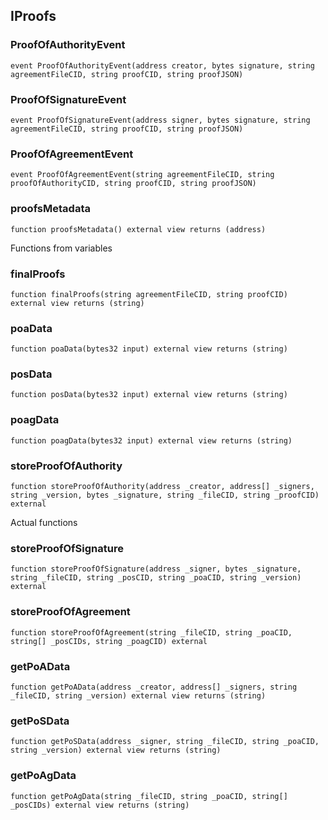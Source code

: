 ## IProofs

### ProofOfAuthorityEvent

```solidity
event ProofOfAuthorityEvent(address creator, bytes signature, string agreementFileCID, string proofCID, string proofJSON)
```

### ProofOfSignatureEvent

```solidity
event ProofOfSignatureEvent(address signer, bytes signature, string agreementFileCID, string proofCID, string proofJSON)
```

### ProofOfAgreementEvent

```solidity
event ProofOfAgreementEvent(string agreementFileCID, string proofOfAuthorityCID, string proofCID, string proofJSON)
```

### proofsMetadata

```solidity
function proofsMetadata() external view returns (address)
```

Functions from variables

### finalProofs

```solidity
function finalProofs(string agreementFileCID, string proofCID) external view returns (string)
```

### poaData

```solidity
function poaData(bytes32 input) external view returns (string)
```

### posData

```solidity
function posData(bytes32 input) external view returns (string)
```

### poagData

```solidity
function poagData(bytes32 input) external view returns (string)
```

### storeProofOfAuthority

```solidity
function storeProofOfAuthority(address _creator, address[] _signers, string _version, bytes _signature, string _fileCID, string _proofCID) external
```

Actual functions

### storeProofOfSignature

```solidity
function storeProofOfSignature(address _signer, bytes _signature, string _fileCID, string _posCID, string _poaCID, string _version) external
```

### storeProofOfAgreement

```solidity
function storeProofOfAgreement(string _fileCID, string _poaCID, string[] _posCIDs, string _poagCID) external
```

### getPoAData

```solidity
function getPoAData(address _creator, address[] _signers, string _fileCID, string _version) external view returns (string)
```

### getPoSData

```solidity
function getPoSData(address _signer, string _fileCID, string _poaCID, string _version) external view returns (string)
```

### getPoAgData

```solidity
function getPoAgData(string _fileCID, string _poaCID, string[] _posCIDs) external view returns (string)
```

